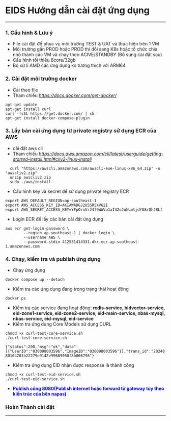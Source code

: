 # EIDS Hướng dẫn cài đặt ứng dụng
***
### 1. Cấu hình & Lưu ý
- File cài đặt để phục vụ môi trường TEST & UAT và thực hiện trên 1 VM
- Môi trường gần PROD hoặc PROD thì đổi sang K8s hoặc tổ chức chia nhỏ thành các VM và chạy theo ACIVE/STANDBY (Bổ sung cài đặt sau)
- Cấu hình tối thiểu 8core/32gb 
- Bộ xử lí AMD các ứng dụng ko tương thích với ARM64
### 2. Cài đặt môi trường docker
- Cài theo file
- Tham chiếu *https://docs.docker.com/get-docker/*
```
apt-get update
apt-get install curl
curl -fsSL https://get.docker.com/ | sh
apt-get install docker-compose-plugin
```
### 3. Lấy bản cài ứng dụng từ private registry sử dụng ECR của AWS
 - cài đặt aws cli
 - Tham chiếu *https://docs.aws.amazon.com/cli/latest/userguide/getting-started-install.html#cliv2-linux-install*
```
  curl "https://awscli.amazonaws.com/awscli-exe-linux-x86_64.zip" -o "awscliv2.zip"
  unzip awscliv2.zip
  sudo ./aws/install
```
 - Cấu hình key và secret để sử dụng private registry ECR 
```
export AWS_DEFAULT_REGION=ap-southeast-1
export AWS_ACCESS_KEY_ID=AKIAWADGJ2U55R5XVG2I
export AWS_SECRET_ACCESS_KEY=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
```
- Login ECR để lấy các bản cài đặt ứng dụng
```
aws ecr get-login-password \
        --region ap-southeast-1 | docker login \
        --username AWS \
        --password-stdin 412531414331.dkr.ecr.ap-southeast-1.amazonaws.com
```
### 4. Chạy, kiểm tra và publish ứng dụng
- Chạy ứng dụng
```
docker compose up --detach
```
- Kiểm tra các ứng dụng đang trong trạng thái hoạt động
```
docker ps
```
- Kiểm tra các service đang hoạt động: **redis-service, bidvector-service, eid-zone1-service, eid-zone2-service, eid-main-service, nbas-mysql, nbas-service, eid-mysql, eid-service**
- Kiểm tra ứng dụng Core Models sử dụng CURL
```
chmod +x curl-test-core-service.sh
./curl-test-core-service.sh
```
`{"status":200,"msg":"ok","data":[{"UserID":"030098003596","ImageID":"030098003596"}],"trans_id":"2024080104201b22279e9142e99689050f8b066798"}`

- Kiểm tra ứng dụng EID nhận được response là thành công
```
chmod +x curl-test-eid-service.sh
./curl-test-eid-service.sh
```
-  <b style="color:blue"> Publish cổng 8080(Publish internet hoặc forward từ gateway tùy theo kiến trúc của bên napas)</b>
### Hoàn Thành cài đặt
***
